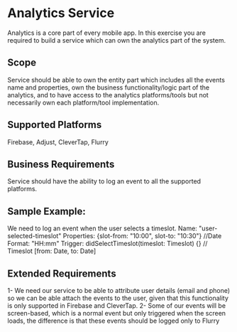 # Analytics Service

Analytics is a core part of every mobile app. In this exercise you are required to build a service
which can own the analytics part of the system.

## Scope

Service should be able to own the entity part which includes all the events name and
properties, own the business functionality/logic part of the analytics, and to have access to the
analytics platforms/tools but not necessarily own each platform/tool implementation.

## Supported Platforms
Firebase, Adjust, CleverTap, Flurry

## Business Requirements
Service should have the ability to log an event to all the supported platforms.

## Sample Example:
We need to log an event when the user selects a timeslot.
Name: "user-selected-timeslot"
Properties: {slot-from: "10:00", slot-to: "10:30"} //Date Format: "HH:mm"
Trigger: didSelectTimeslot(timeslot: Timeslot) {} // Timeslot [from: Date, to: Date]


## Extended Requirements
1- We need our service to be able to attribute user details (email and phone) so we can be
able attach the events to the user, given that this functionality is only supported in
Firebase and CleverTap.
2- Some of our events will be screen-based, which is a normal event but only triggered
when the screen loads, the difference is that these events should be logged only to
Flurry